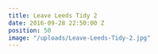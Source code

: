 ```yaml
---
title: Leave Leeds Tidy 2
date: 2016-09-28 22:50:00 Z
position: 50
image: "/uploads/Leave-Leeds-Tidy-2.jpg"
---
```


